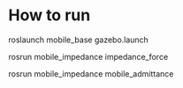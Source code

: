 # How to run 

roslaunch mobile_base gazebo.launch

rosrun mobile_impedance impedance_force

rosrun mobile_impedance mobile_admittance
